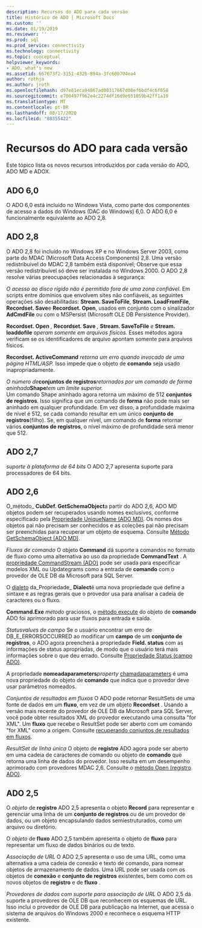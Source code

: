 ```yaml
---
description: Recursos do ADO para cada versão
title: Histórico de ADO | Microsoft Docs
ms.custom: ''
ms.date: 01/19/2019
ms.reviewer: ''
ms.prod: sql
ms.prod_service: connectivity
ms.technology: connectivity
ms.topic: conceptual
helpviewer_keywords:
- ADO, what's new
ms.assetid: 667673f2-3151-432b-894a-3fc60b704ea4
author: rothja
ms.author: jroth
ms.openlocfilehash: d97e81eca94867ad00317667d08ef6bdf4c6f058
ms.sourcegitcommit: e700497f962e4c2274df16d9e651059b42ff1a10
ms.translationtype: MT
ms.contentlocale: pt-BR
ms.lasthandoff: 08/17/2020
ms.locfileid: "88355422"
---
```

# <a name="ado-features-for-each-release"></a>Recursos do ADO para cada versão

Este tópico lista os novos recursos introduzidos por cada versão do ADO, ADO MD e ADOX.

## <a name="ado-60"></a>ADO 6,0

 O ADO 6,0 está incluído no Windows Vista, como parte dos componentes de acesso a dados do Windows (DAC do Windows) 6,0. O ADO 6,0 é funcionalmente equivalente ao ADO 2,8.

## <a name="ado-28"></a>ADO 2,8

 O ADO 2,8 foi incluído no Windows XP e no Windows Server 2003, como parte do MDAC (Microsoft Data Access Components) 2,8. Uma versão redistribuível do MDAC 2,8 também está disponível; Observe que essa versão redistribuível só deve ser instalada no Windows 2000. O ADO 2,8 resolve várias preocupações relacionadas à segurança:

 *O acesso ao disco rígido não é permitido fora de uma zona confiável.*
Em scripts entre domínios que envolvem sites não confiáveis, as seguintes operações são desabilitadas: **Stream. SaveToFile**, **Stream. LoadFromFile**, **Recordset. Save**e **Recordset. Open**, usados em conjunto com o sinalizador **AdCmdFile** ou com o MSPersist (Microsoft OLE DB Persistence Provider).

 **Recordset. Open** _,_  **Recordset. Save** _,_  **Stream. SaveToFile** _e_  **Stream. loaddofile**  _operam somente em arquivos físicos._
Esses métodos agora verificam se os identificadores de arquivo apontam somente para arquivos físicos.

 **Recordset. ActiveCommand**  _retorna um erro quando invocado de uma página HTML/ASP._
Isso impede que o objeto de **comando** seja usado inapropriadamente.

 _O número de_**conjuntos de registros**_retornados por um comando de forma aninhada_**Shape**_tem um limite superior._        
Um comando Shape aninhado agora retorna um máximo de 512 **conjuntos de registros**. Isso significa que um comando de **forma** não pode mais ser aninhado em qualquer profundidade. Em vez disso, a profundidade máxima de nível é 512, se cada comando resultar em um único **conjunto de registros**(filho). Se, em qualquer nível, um comando de **forma** retornar vários **conjuntos de registros**, o nível máximo de profundidade será menor que 512.

## <a name="ado-27"></a>ADO 2,7

 *suporte à plataforma de 64 bits* O ADO 2,7 apresenta suporte para processadores de 64 bits.

## <a name="ado-26"></a>ADO 2,6

 O_método_ **CubDef. GetSchemaObject**a partir do ADO 2,6, ADO MD objetos podem ser recuperados usando nomes exclusivos, conforme especificado pela [Propriedade UniqueName (ADO MD)](../../ado/reference/ado-md-api/uniquename-property-ado-md.md).   Os nomes dos objetos pai não precisam ser conhecidos e as coleções pai não precisam ser preenchidas para recuperar um objeto de esquema. Consulte [Método GetSchemaObject (ADO MD)](../../ado/reference/ado-md-api/getschemaobject-method-ado-md.md).

 *Fluxos de comando* O objeto **Command** dá suporte a comandos no formato de fluxo como uma alternativa ao uso da propriedade **CommandText** . A [propriedade CommandStream (ADO)](../../ado/reference/ado-api/commandstream-property-ado.md) pode ser usada para especificar modelos XML ou Updategrams como a entrada de **comando** com o provedor de OLE DB da Microsoft para SQL Server.

 O [dialeto](../../ado/reference/ado-api/dialect-property.md) da_Propriedade_ **Dialect**é uma nova propriedade que define a sintaxe e as regras gerais que o provedor usa para analisar a cadeia de caracteres ou o fluxo.  

 **Command.Exe**  _método_ graciosos, o [método execute](../../ado/reference/ado-api/execute-method-ado-command.md) do objeto de **comando** ADO foi aprimorado para usar fluxos para entrada e saída.

 *Statusvalues de campo* Se o usuário encontrar um erro de DB_E_ERRORSOCCURRED ao modificar um **campo** de um **conjunto de registros**, o ADO agora preencherá a propriedade **Field. status** com as informações de status apropriadas, de modo que o usuário terá mais informações sobre o que deu errado. Consulte [Propriedade Status (campo ADO)](../../ado/reference/ado-api/status-property-ado-field.md).

 A propriedade **nomeadaparameters**_property_ [chamadaparameters](../../ado/reference/ado-api/namedparameters-property-ado.md) é uma nova propriedade do objeto de **comando** que indica que o provedor deve usar parâmetros nomeados.  

 *Conjuntos de resultados em fluxos* O ADO pode retornar ResultSets de uma fonte de dados em um **fluxo**, em vez de um objeto **Recordset** . Usando a versão mais recente do provedor de OLE DB da Microsoft para SQL Server, você pode obter resultados XML do provedor executando uma consulta "for XML". Um **fluxo** que recebe o ResultSet pode ser aberto com um comando "for XML" como a origem. Consulte [recuperando conjuntos de resultados em fluxos](../../ado/guide/data/retrieving-resultsets-into-streams.md).

 *ResultSet de linha única* O objeto de **registro** ADO agora pode ser aberto em uma cadeia de caracteres de comando ou objeto de **comando** que retorna uma linha de dados do provedor. Isso resulta em um desempenho aprimorado com provedores MDAC 2,6. Consulte o [método Open (registro ADO)](../../ado/reference/ado-api/open-method-ado-record.md).

## <a name="ado-25"></a>ADO 2,5

 O _objeto_ de **registro** ADO 2,5 apresenta o objeto **Record** para representar e gerenciar uma linha de um **conjunto de registros** ou de um provedor de dados, ou um objeto encapsulando dados semiestruturados, como um arquivo ou diretório.

 O _objeto_ de **fluxo** ADO 2,5 também apresenta o objeto de **fluxo** para representar um fluxo de dados binários ou de texto.

 *Associação de URL* O ADO 2,5 apresenta o uso de uma URL, como uma alternativa a uma cadeia de conexão e texto de comando, para nomear objetos de armazenamento de dados. Uma URL pode ser usada com os objetos de **conexão** e **conjunto de registros** existentes, bem como com os novos objetos de **registro** e de **fluxo** .

 *Provedores de dados com suporte para associação de URL* O ADO 2,5 dá suporte a provedores de OLE DB que reconhecem os esquemas de URL. Isso inclui o provedor de OLE DB para publicação na Internet, que acessa o sistema de arquivos do Windows 2000 e reconhece o esquema HTTP existente.
